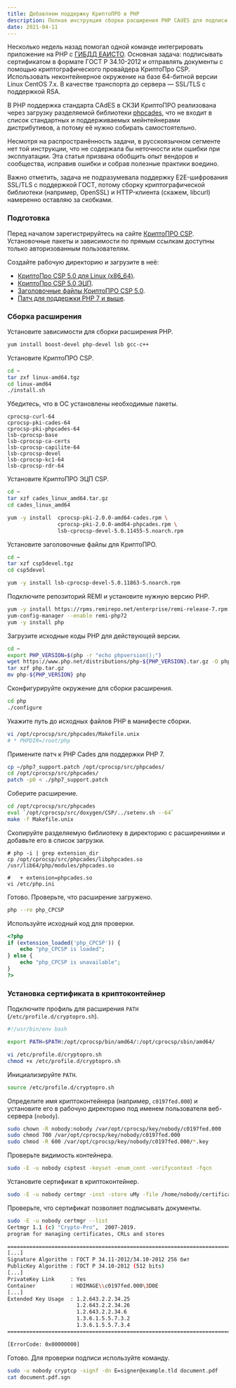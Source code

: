 ```yaml
---
title: Добавляем поддержку КриптоПРО в PHP
description: Полная инструкция сборки расширения PHP CAdES для подписи документов сертификатом в формате ГОСТ Р 31.10-2012 и ключом длиной 512 бит.
date: 2021-04-11
---
```


Несколько недель назад помогал одной команде интегрировать приложение на PHP с [ГИБДД ЕАИСТО](https://eaisto.gibdd.ru). Основная задача: подписывать сертификатом в формате ГОСТ Р 34.10-2012 и отправлять документы с помощью криптографического провайдера КриптоПро CSP. Использовать неконтейнерное окружение на базе 64-битной версии Linux CentOS 7.x. В качестве транспорта до сервера — SSL/TLS с поддержкой RSA.

В PHP поддержка стандарта CAdES в СКЗИ КриптоПРО реализована через загрузку разделяемой библиотеки [phpcades](http://cpdn.cryptopro.ru/default.asp?url=content/cades/phpcades.html), что не входит в список стандартных и поддерживаемых мейнтейнерами дистрибутивов, а потому её нужно собирать самостоятельно. 

Несмотря на распространённость задачи, в русскоязычном сегменте нет той инструкции, что не содержала бы неточности или ошибки при эксплуатации. Эта статья призвана обобщить опыт вендоров и сообщества, исправив ошибки и собрав полезные практики воедино.

Важно отметить, задача не подразумевала поддержку E2E-шифрования SSL/TLS с поддержкой ГОСТ, потому сборку криптографической библиотеки (например, OpenSSL) и HTTP-клиента (скажем, libcurl) намеренно оставляю за скобками.

### Подготовка

Перед началом зарегистрируйтесь на сайте [КриптоПРО CSP](https://www.cryptopro.ru/). Установочные пакеты и зависимости по прямым ссылкам доступны только авторизованным пользователям.

Создайте рабочую директорию и загрузите в неё:

- [КриптоПро CSP 5.0 для Linux (x86_64)](https://www.cryptopro.ru/sites/default/files/private/csp/50/11455/linux-amd64.tgz).
- [КриптоПро CSP 5.0 ЭЦП](https://cpdn.cryptopro.ru/default.asp?url=/content/cades/plugin-installation-unix.html).
- [Заголовочные файлы КриптоПРО CSP 5.0](https://www.cryptopro.ru/sites/default/files/public/faq/csp/csp5devel.tgz).
- [Патч для поддержки PHP 7 и выше](https://www.cryptopro.ru/sites/default/files/products/cades/php7_support.patch.zip).

### Сборка расширения

Установите зависимости для сборки расширения PHP.

```bash
yum install boost-devel php-devel lsb gcc-c++
```

Установите КриптоПРО CSP.

```bash
cd ~
tar zxf linux-amd64.tgz
cd linux-amd64
./install.sh
```

Убедитесь, что в ОС установлены необходимые пакеты.

```text
cprocsp-curl-64
cprocsp-pki-cades-64
cprocsp-pki-phpcades-64
lsb-cprocsp-base
lsb-cprocsp-ca-certs
lsb-cprocsp-capilite-64
lsb-cprocsp-devel
lsb-cprocsp-kc1-64
lsb-cprocsp-rdr-64
```

Установите КриптоПРО ЭЦП CSP.

```bash
cd ~
tar xzf cades_linux_amd64.tar.gz
cd cades_linux_amd64

yum -y install  cprocsp-pki-2.0.0-amd64-cades.rpm \
                cprocsp-pki-2.0.0-amd64-phpcades.rpm \
                lsb-cprocsp-devel-5.0.11455-5.noarch.rpm
```

Установите заголовочные файлы для КриптоПРО.

```bash
cd ~
tar xzf csp5devel.tgz
cd csp5devel

yum -y install lsb-cprocsp-devel-5.0.11863-5.noarch.rpm
```

Подключите репозиторий REMI и установите нужную версию PHP.

```bash
yum -y install https://rpms.remirepo.net/enterprise/remi-release-7.rpm
yum-config-manager --enable remi-php72
yum -y install php
```

Загрузите исходные коды PHP для действующей версии.

```bash
cd ~
export PHP_VERSION=$(php -r "echo phpversion();")
wget https://www.php.net/distributions/php-${PHP_VERSION}.tar.gz -O php.tar.gz
tar xzf php.tar.gz
mv php-${PHP_VERSION} php
```

Сконфигурируйте окружение для сборки расширения.

```bash
cd php
./configure
```

Укажите путь до исходных файлов PHP в манифесте сборки.

```bash
vi /opt/cprocsp/src/phpcades/Makefile.unix
# * PHPDIR=/root/php
```

Примените патч к PHP Cades для поддержки PHP 7.

```bash
cp ~/php7_support.patch /opt/cprocsp/src/phpcades/
cd /opt/cprocsp/src/phpcades/
patch -p0 < ./php7_support.patch
```

Соберите расширение.

```bash
cd /opt/cprocsp/src/phpcades
eval `/opt/cprocsp/src/doxygen/CSP/../setenv.sh --64`
make -f Makefile.unix
```

Скопируйте разделяемую библиотеку в директорию с расширениями и добавьте его в список загрузки.

```
# php -i | grep extension_dir
cp /opt/cprocsp/src/phpcades/libphpcades.so /usr/lib64/php/modules/phpcades.so

#   + extension=phpcades.so
vi /etc/php.ini
```

Готово. Проверьте, что расширение загружено.

```bash
php --re php_CPCSP
```

Используйте исходный код для проверки.

```php
<?php
if (extension_loaded('php_CPCSP')) {
    echo "php_CPCSP is loaded";
} else {
    echo "php_CPCSP is unavailable";
}
?>
```

### Установка сертификата в криптоконтейнер

Подключите профиль для расширения `PATH` (`/etc/profile.d/cryptopro.sh`).

```bash
#!/usr/bin/env bash

export PATH=$PATH:/opt/cprocsp/bin/amd64/:/opt/cprocsp/sbin/amd64/
```

```bash
vi /etc/profile.d/cryptopro.sh
chmod +x /etc/profile.d/cryptopro.sh
```

Инициализируйте `PATH`.

```bash
source /etc/profile.d/cryptopro.sh
```

Определите имя криптоконтейнера (например, `c0197fed.000`) и установите его в рабочую директорию под именем пользователя веб-сервера (`nobody`).

```bash
sudo chown -R nobody:nobody /var/opt/cprocsp/key/nobody/c0197fed.000
sudo chmod 700 /var/opt/cprocsp/key/nobody/c0197fed.000
sudo chmod -R 600 /var/opt/cprocsp/key/nobody/c0197fed.000/*.key
```

Проверьте видимость контейнера.

```bash
sudo -E -u nobody csptest -keyset -enum_cont -verifycontext -fqcn
```

Установите сертификат в криптоконтейнер.

```bash
sudo -E -u nobody certmgr -inst -store uMy -file /home/nobody/certificate.cer -cont '\\.\HDIMAGE\c0197fed.000'
```

Проверьте, что сертификат позволяет подписывать документы.

```bash
sudo -E -u nobody certmgr --list
Certmgr 1.1 (c) "Crypto-Pro",  2007-2019.
program for managing certificates, CRLs and stores

=============================================================================
[...]
Signature Algorithm : ГОСТ Р 34.11-2012/34.10-2012 256 бит
PublicKey Algorithm : ГОСТ Р 34.10-2012 (512 bits)
[...]
PrivateKey Link     : Yes
Container           : HDIMAGE\\c0197fed.000\3D0E
[...]
Extended Key Usage  : 1.2.643.2.2.34.25
                      1.2.643.2.2.34.26
                      1.2.643.2.2.34.6
                      1.3.6.1.5.5.7.3.2
                      1.3.6.1.5.5.7.3.4
=============================================================================

[ErrorCode: 0x00000000]

```

Готово. Для проверки подписи используйте команду.

```bash
sudo -u nobody cryptcp -signf -dn E=signer@example.tld document.pdf
cat document.pdf.sgn
```
